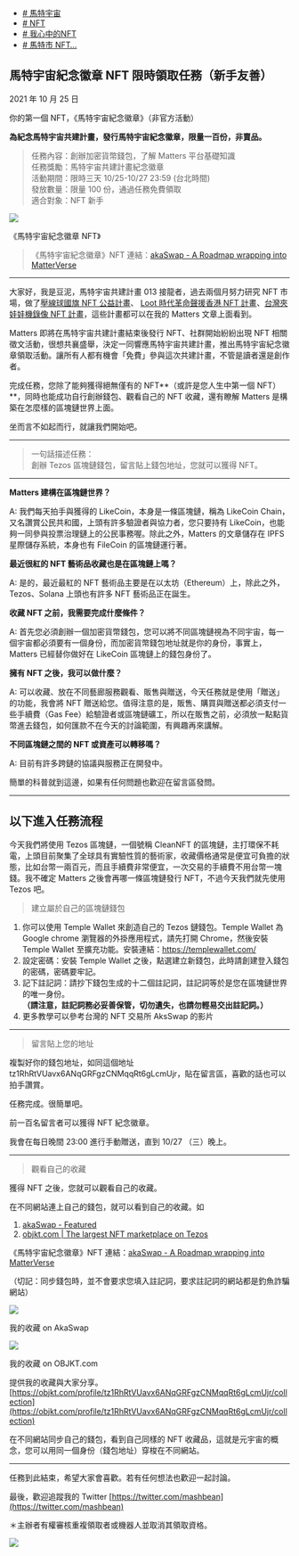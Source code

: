 +   [# 馬特宇宙](https://matters.town/tags/71877-%E9%A6%AC%E7%89%B9%E5%AE%87%E5%AE%99)
+   [# NFT](https://matters.town/tags/7990-NFT)
+   [# 我心中的NFT](https://matters.town/tags/73145-%E6%88%91%E5%BF%83%E4%B8%AD%E7%9A%84NFT)
+   [# 馬特市 NFT…](https://matters.town/tags/72517-%E9%A6%AC%E7%89%B9%E5%B8%82-NFT-%E5%A4%A7%E5%9F%BA%E5%BB%BA)

## 馬特宇宙紀念徽章 NFT 限時領取任務（新手友善）

2021 年 10 月 25 日

你的第一個 NFT，《馬特宇宙紀念徽章》（非官方活動）

**為紀念馬特宇宙共建計畫，發行馬特宇宙紀念徽章，限量一百份，非賣品。**

> 任務內容：創辦加密貨幣錢包，了解 Matters 平台基礎知識  
> 任務獎勵：馬特宇宙共建計畫紀念徽章  
> 活動期間：限時三天 10/25-10/27 23:59 (台北時間)  
> 發放數量：限量 100 份，通過任務免費領取  
> 適合對象：NFT 新手

![](https://assets.matters.news/embed/6eaa91a0-af0f-4fc0-ae0d-ee4884cbb303.png)

《馬特宇宙紀念徽章 NFT》

> 《馬特宇宙紀念徽章》NFT 連結：[akaSwap - A Roadmap wrapping into MatterVerse](https://akaswap.com/akaobj/1008)

* * *

大家好，我是豆泥，馬特宇宙共建計畫 013 接龍者，過去兩個月努力研究 NFT 市場，做了[壓線球國旗 NFT 公益計畫](https://matters.news/@mashbean/%E6%96%B0%E6%99%82%E4%BB%A3%E5%9C%8B%E6%97%97-nft-%E8%A1%8C%E5%8B%95%E5%A7%8B%E6%9C%AB-bafyreiarhu42z4gtco75xu447t4rhqy272np64pxkxpkzyyy7re73zjrkq)、 [Loot 時代革命聲援香港 NFT 計畫](https://matters.news/@mashbean/loot-revolution-bafyreig7slj2bams7joewyov2r2f7fzc2zxe7owb5f3uzgipt5x5bygjiy)、[台灣夾娃娃機錄像 NFT 計畫](https://matters.news/@mashbean/liminal-space-%E4%BC%BC%E6%9B%BE%E7%9B%B8%E8%AD%98%E4%B9%8B%E5%9C%B0-bafyreibarfguag7dpkfp77wd6fxjagabffrec2xkuyorfcyhons6hiueam)，這些計畫都可以在我的 Matters 文章上面看到。

Matters 即將在馬特宇宙共建計畫結束後發行 NFT、社群開始紛紛出現 NFT 相關徵文活動，很想共襄盛舉，決定一同響應馬特宇宙共建計畫，推出馬特宇宙紀念徽章領取活動。讓所有人都有機會「免費」參與這次共建計畫，不管是讀者還是創作者。

完成任務，您除了能夠獲得絕無僅有的 NFT**（或許是您人生中第一個 NFT）**，同時也能成功自行創辦錢包、觀看自己的 NFT 收藏，還有瞭解 Matters 是構築在怎麼樣的區塊鏈世界上面。

坐而言不如起而行，就讓我們開始吧。

* * *

> 一句話描述任務：  
> 創辦 Tezos 區塊鏈錢包，留言貼上錢包地址，您就可以獲得 NFT。

* * *

**Matters 建構在區塊鏈世界？**

A: 我們每天拍手與獲得的 LikeCoin，本身是一條區塊鏈，稱為 LikeCoin Chain，又名讚賞公民共和國，上頭有許多驗證者與協力者，您只要持有 LikeCoin，也能夠一同參與投票治理鏈上的公民事務喔。除此之外，Matters 的文章儲存在 IPFS 星際儲存系統，本身也有 FileCoin 的區塊鏈運行著。

**最近很紅的 NFT 藝術品收藏也是在區塊鏈上嗎？**

A: 是的，最近最紅的 NFT 藝術品主要是在以太坊（Ethereum）上，除此之外，Tezos、Solana 上頭也有許多 NFT 藝術品正在誕生。

**收藏 NFT 之前，我需要完成什麼條件？**

A: 首先您必須創辦一個加密貨幣錢包，您可以將不同區塊鏈視為不同宇宙，每一個宇宙都必須要有一個身份，而加密貨幣錢包地址就是你的身份，事實上，Matters 已經替你做好在 LikeCoin 區塊鏈上的錢包身份了。

**擁有 NFT 之後，我可以做什麼？**

A: 可以收藏、放在不同藝廊服務觀看、販售與贈送，今天任務就是使用「贈送」的功能，我會將 NFT 贈送給您。值得注意的是，販售、購買與贈送都必須支付一些手續費（Gas Fee）給驗證者或區塊鏈礦工，所以在販售之前，必須放一點點貨幣進去錢包，如何匯款不在今天的討論範圍，有興趣再來講解。

**不同區塊鏈之間的 NFT 或資產可以轉移嗎？**

A: 目前有許多跨鏈的協議與服務正在開發中。

簡單的科普就到這邊，如果有任何問題也歡迎在留言區發問。

* * *

## 以下進入任務流程

今天我們將使用 Tezos 區塊鏈，一個號稱 CleanNFT 的區塊鏈，主打環保不耗電，上頭目前聚集了全球具有實驗性質的藝術家，收藏價格通常是便宜可負擔的狀態，比如台幣一兩百元，而且手續費非常便宜，一次交易的手續費不用台幣一塊錢。我不確定 Matters 之後會再哪一條區塊鏈發行 NFT，不過今天我們就先使用 Tezos 吧。

> 建立屬於自己的區塊鏈錢包

1.  你可以使用 Temple Wallet 來創造自己的 Tezos 鏈錢包。Temple Wallet 為 Google chrome 瀏覽器的外掛應用程式，請先打開 Chrome，然後安裝 Temple Wallet 至擴充功能。安裝連結：https://templewallet.com/
2.  設定密碼：安裝 Temple Wallet 之後，點選建立新錢包，此時請創建登入錢包的密碼，密碼要牢記。
3.  記下註記詞：請抄下錢包生成的十二個註記詞，註記詞等於是您在區塊鏈世界的唯一身份。  
    **（請注意，註記詞務必妥善保管，切勿遺失，也請勿輕易交出註記詞。）**
4.  更多教學可以參考台灣的 NFT 交易所 AksSwap 的影片

* * *

> 留言貼上您的地址

複製好你的錢包地址，如同這個地址 tz1RhRtVUavx6ANqGRFgzCNMqqRt6gLcmUjr，貼在留言區，喜歡的話也可以拍手讚賞。

任務完成。很簡單吧。

前一百名留言者可以獲得 NFT 紀念徽章。

我會在每日晚間 23:00 進行手動贈送，直到 10/27 （三）晚上。

* * *

> 觀看自己的收藏

獲得 NFT 之後，您就可以觀看自己的收藏。

在不同網站連上自己的錢包，就可以看到自己的收藏。如

1.  [akaSwap - Featured](https://akaswap.com/featured)
2.  [objkt.com | The largest NFT marketplace on Tezos](https://objkt.com/)

《馬特宇宙紀念徽章》NFT 連結：[akaSwap - A Roadmap wrapping into MatterVerse](https://akaswap.com/akaobj/1008)

（切記：同步錢包時，並不會要求您填入註記詞，要求註記詞的網站都是釣魚詐騙網站）

 ![](https://assets.matters.news/embed/2df2f1f6-1a0a-40c5-b478-293b19ad2881.png)

我的收藏 on AkaSwap

 ![](https://assets.matters.news/embed/5eaf652d-61c3-4f1b-8a2f-6e7fdeb36257.png)

我的收藏 on OBJKT.com

提供我的收藏與大家分享。[https://objkt.com/profile/tz1RhRtVUavx6ANqGRFgzCNMqqRt6gLcmUjr/collection](https://objkt.com/profile/tz1RhRtVUavx6ANqGRFgzCNMqqRt6gLcmUjr/collection)

在不同網站同步自己的錢包，看到自己同樣的 NFT 收藏品，這就是元宇宙的概念，您可以用同一個身份（錢包地址）穿梭在不同網站。

* * *

任務到此結束，希望大家會喜歡。若有任何想法也歡迎一起討論。

最後，歡迎追蹤我的 Twitter [https://twitter.com/mashbean](https://twitter.com/mashbean)

＊主辦者有權審核重複領取者或機器人並取消其領取資格。

 ![](https://assets.matters.news/embed/dd885916-6d73-406a-b172-7fd6312dddc8.png)